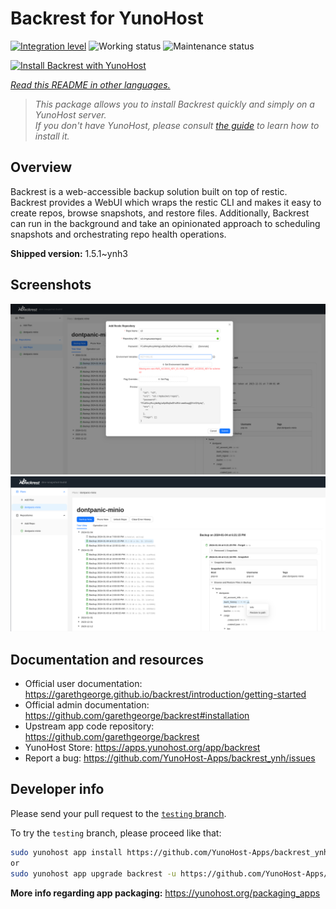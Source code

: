 <!--
N.B.: This README was automatically generated by <https://github.com/YunoHost/apps/tree/master/tools/readme_generator>
It shall NOT be edited by hand.
-->

# Backrest for YunoHost

[![Integration level](https://apps.yunohost.org/badge/integration/backrest)](https://ci-apps.yunohost.org/ci/apps/backrest/)
![Working status](https://apps.yunohost.org/badge/state/backrest)
![Maintenance status](https://apps.yunohost.org/badge/maintained/backrest)

[![Install Backrest with YunoHost](https://install-app.yunohost.org/install-with-yunohost.svg)](https://install-app.yunohost.org/?app=backrest)

*[Read this README in other languages.](./ALL_README.md)*

> *This package allows you to install Backrest quickly and simply on a YunoHost server.*  
> *If you don't have YunoHost, please consult [the guide](https://yunohost.org/install) to learn how to install it.*

## Overview

Backrest is a web-accessible backup solution built on top of restic. Backrest provides a WebUI which wraps the restic CLI and makes it easy to create repos, browse snapshots, and restore files. Additionally, Backrest can run in the background and take an opinionated approach to scheduling snapshots and orchestrating repo health operations.


**Shipped version:** 1.5.1~ynh3

## Screenshots

![Screenshot of Backrest](./doc/screenshots/68747470733a2f2f663030302e6261636b626c617a6562322e636f6d2f66696c652f6773686172652f73637265656e73686f74732f323032342f53637265656e73686f742b66726f6d2b323032342d30312d30342b31382d31392d35302e706e67.png)
![Screenshot of Backrest](./doc/screenshots/68747470733a2f2f663030302e6261636b626c617a6562322e636f6d2f66696c652f6773686172652f73637265656e73686f74732f323032342f53637265656e73686f742b66726f6d2b323032342d30312d30342b31382d33302d31342e706e67.png)

## Documentation and resources

- Official user documentation: <https://garethgeorge.github.io/backrest/introduction/getting-started>
- Official admin documentation: <https://github.com/garethgeorge/backrest#installation>
- Upstream app code repository: <https://github.com/garethgeorge/backrest>
- YunoHost Store: <https://apps.yunohost.org/app/backrest>
- Report a bug: <https://github.com/YunoHost-Apps/backrest_ynh/issues>

## Developer info

Please send your pull request to the [`testing` branch](https://github.com/YunoHost-Apps/backrest_ynh/tree/testing).

To try the `testing` branch, please proceed like that:

```bash
sudo yunohost app install https://github.com/YunoHost-Apps/backrest_ynh/tree/testing --debug
or
sudo yunohost app upgrade backrest -u https://github.com/YunoHost-Apps/backrest_ynh/tree/testing --debug
```

**More info regarding app packaging:** <https://yunohost.org/packaging_apps>
